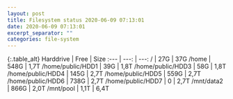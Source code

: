 ```yaml
---
layout: post
title: Filesystem status 2020-06-09 07:13:01
date: 2020-06-09 07:13:01
excerpt_separator: ""
categories: file-system
---
```

{:.table_alt}
Harddrive | Free | Size
:--- | ---: | ---:
/ | 27G | 37G
/home | 548G | 1,7T
/home/public/HDD1 | 39G | 1,8T
/home/public/HDD3 | 58G | 1,8T
/home/public/HDD4 | 145G | 2,7T
/home/public/HDD5 | 559G | 2,7T
/home/public/HDD6 | 738G | 2,7T
/home/public/HDD7 | 0 | 2,7T
/mnt/data2 | 866G | 2,0T
/mnt/pool | 1,1T | 6,4T
